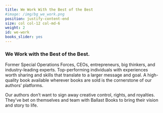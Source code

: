 ```yaml
---
title: We Work With the Best of the Best
#image: /img/bg_we_work.png
position: justify-content-end
size: col col-12 col-md-6
weight: 2
id: we-work
books_slider: yes
---
```

<h3 class="sectionTitle text-transform-inherit">We Work with the Best of the Best.</h3>

Former Special Operations Forces, CEOs, entrepreneurs, big thinkers, and industry-leading experts. Top-performing individuals with experiences worth sharing and skills that translate to a larger message and goal. A high-quality book available wherever books are sold is the cornerstone of our authors’ platforms.

Our authors don’t want to sign away creative control, rights, and royalties. They’ve bet on themselves and team with Ballast Books to bring their vision and story to life.